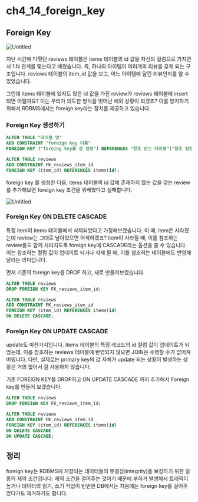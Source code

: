 # ch4_14_foreign_key

## Foreign Key

![Untitled](ch4_14_foreign_key%203f9352b1e2f94bc88871b316eb83ea00/Untitled.png)

지난 시간에 다뤘던 reviews 테이블은 items 테이블의 id 값을 자신의 컬럼으로 가지면서 1:N 관계를 맺는다고 배웠습니다. 즉, 하나의 아이템이 여러개의 리뷰를 갖게 되는 구조입니다. reviews 테이블의 item_id 값을 보고, 어느 아이템에 달린 리뷰인지를 알 수 있었습니다. 

그런데 items 테이블에 있지도 않은 id 값을 가진 review가 reviews 테이블에 insert 되면 어떨까요? 이는 우리가 의도한 방식을 벗어난 예외 상황이 되겠죠? 이를 방지하기 위해서 RDBMS에서는 foreign key라는 장치를 제공하고 있습니다.

### Foreign Key 생성하기

```sql
ALTER TABLE "테이블 명"
ADD CONSTRAINT "foreign key 이름"
FOREIGN KEY ("foreing key를 걸 컬럼") REFERENCES "참조 받는 테이블"("참조 컬럼");
```

```sql
ALTER TABLE reviews
ADD CONSTRAINT FK_reviews_item_id
FOREIGN KEY (item_id) REFERENCES items(id);
```

foreign key 를 생성한 다음, items 테이블의 id 값에 존재하지 않는 값을 갖는 review를 추가해보면 foreign key 조건을 위배했다고 실패합니다.

![Untitled](ch4_14_foreign_key%203f9352b1e2f94bc88871b316eb83ea00/Untitled%201.png)

### Foreign Key ON DELETE CASCADE

특정 item이 items 테이블에서 삭제되었다고 가정해보겠습니다. 이 때, item은 사라졌는데 review는 그대로 남아있으면 어색하겠죠? item이 사라질 때, 이를 참조하는 review들도 함께 사라지도록 foreign key에 CASCADE라는 옵션을 줄 수 있습니다. 이는 참조하는 컬럼 값이 업데이트 되거나 삭제 될 때, 이를 참조하는 테이블에도 반영해달라는 의미입니다.

먼저 기존의 foreign key를 DROP 하고, 새로 만들어보겠습니다.

```sql
ALTER TABLE reviews
DROP FOREIGN KEY FK_reviews_item_id;
```

```sql
ALTER TABLE reviews
ADD CONSTRAINT FK_reviews_item_id
FOREIGN KEY (item_id) REFERENCES items(id)
ON DELETE CASCADE;
```

### Foreign Key ON UPDATE CASCADE

update도 마찬가지입니다. items 테이블의 특정 레코드의 id 컬럼 값이 업데이트가 되었는데, 이를 참조하는 reviews 테이블에 반영되지 않으면 JOIN은 수행할 수가 없어져 버립니다. 다만, 실제로는 primary key의 값 자체가 update 되는 상황이 발생하는 상황은 거의 없어서 잘 사용하지 않습니다.

기존 FOREIGN KEY를 DROP하고  ON UPDATE CASCADE 까지 추가해서 Foreign key를 만들어 보겠습니다. 

```sql
ALTER TABLE reviews
DROP FOREIGN KEY FK_reviews_item_id;
```

```sql
ALTER TABLE reviews
ADD CONSTRAINT FK_reviews_item_id
FOREIGN KEY (item_id) REFERENCES items(id)
ON DELETE CASCADE
ON UPDATE CASCADE;
```

## 정리

foreign key는 RDBMS에 저장되는 데이터들의 무결성(integrity)를 보장하기 위한 일종의 제약 조건입니다. 제약 조건을 걸어주는 것이기 때문에 부하가 발생해서 트래픽이 높거나 데이터의 읽기, 쓰기 작업이 빈번한 DB에서는 처음에는 foreign key를 걸어주었다가도 제거하기도 합니다.